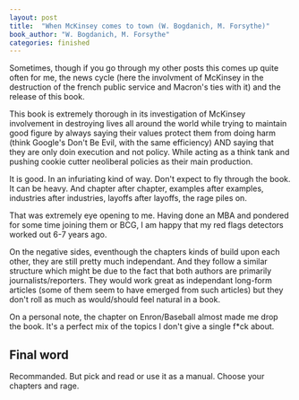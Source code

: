 ```yaml
---
layout: post
title:  "When McKinsey comes to town (W. Bogdanich, M. Forsythe)"
book_author: "W. Bogdanich, M. Forsythe"
categories: finished
---
```


Sometimes, though if you go through my other posts this comes up quite often for me, the news cycle (here the involvment of McKinsey in the destruction of the french public service and Macron's ties with it) and the release of this book.

This book is extremely thorough in its investigation of McKinsey involvement in destroying lives all around the world while trying to maintain good figure by always saying their values protect them from doing harm (think Google's Don't Be Evil, with the same efficiency) AND saying that they are only doin execution and not policy. While acting as a think tank and pushing cookie cutter neoliberal policies as their main production.

It is good. In an infuriating kind of way. Don't expect to fly through the book. It can be heavy. And chapter after chapter, examples after examples, industries after industries, layoffs after layoffs, the rage piles on.

That was extremely eye opening to me. Having done an MBA and pondered for some time joining them or BCG, I am happy that my red flags detectors worked out 6-7 years ago.

On the negative sides, eventhough the chapters kinds of build upon each other, they are still pretty much independant. And they follow a similar structure which might be due to the fact that both authors are primarily journalists/reporters. They would work great as independant long-form articles (some of them seem to have emerged from such articles) but they don't roll as much as would/should feel natural in a book.

On a personal note, the chapter on Enron/Baseball almost made me drop the book. It's a perfect mix of the topics I don't give a single f*ck about.

## Final word

Recommanded. But pick and read or use it as a manual. Choose your chapters and rage.